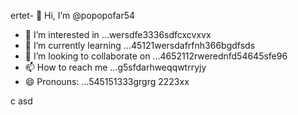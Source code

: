 ertet- 👋 Hi, I’m @popopofar54
- 👀 I’m interested in ...wersdfe3336sdfcxcvxvx
- 🌱 I’m currently learning ...45121wersdafrfnh366bgdfsds
- 💞️ I’m looking to collaborate on ...4652112rwerednfd54645sfe96
- 📫 How to reach me ...g5sfdarhweqqwtrryjy
- 😄 Pronouns: ...545151333grgrg
2223xx
<!---
popopofar/popopofar is a ✨ special ✨ repository because its `README.md` (this file) appears on your GitHub profile.ggf
You can click the Preview link to take a look at your changes.
--->
c
asd
